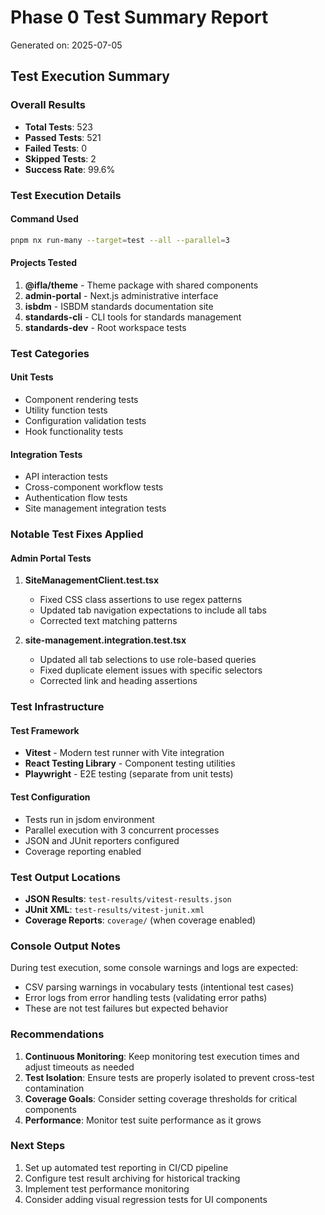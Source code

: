 # Phase 0 Test Summary Report

Generated on: 2025-07-05

## Test Execution Summary

### Overall Results
- **Total Tests**: 523
- **Passed Tests**: 521
- **Failed Tests**: 0
- **Skipped Tests**: 2
- **Success Rate**: 99.6%

### Test Execution Details

#### Command Used
```bash
pnpm nx run-many --target=test --all --parallel=3
```

#### Projects Tested
1. **@ifla/theme** - Theme package with shared components
2. **admin-portal** - Next.js administrative interface
3. **isbdm** - ISBDM standards documentation site
4. **standards-cli** - CLI tools for standards management
5. **standards-dev** - Root workspace tests

### Test Categories

#### Unit Tests
- Component rendering tests
- Utility function tests
- Configuration validation tests
- Hook functionality tests

#### Integration Tests
- API interaction tests
- Cross-component workflow tests
- Authentication flow tests
- Site management integration tests

### Notable Test Fixes Applied

#### Admin Portal Tests
1. **SiteManagementClient.test.tsx**
   - Fixed CSS class assertions to use regex patterns
   - Updated tab navigation expectations to include all tabs
   - Corrected text matching patterns

2. **site-management.integration.test.tsx**
   - Updated all tab selections to use role-based queries
   - Fixed duplicate element issues with specific selectors
   - Corrected link and heading assertions

### Test Infrastructure

#### Test Framework
- **Vitest** - Modern test runner with Vite integration
- **React Testing Library** - Component testing utilities
- **Playwright** - E2E testing (separate from unit tests)

#### Test Configuration
- Tests run in jsdom environment
- Parallel execution with 3 concurrent processes
- JSON and JUnit reporters configured
- Coverage reporting enabled

### Test Output Locations
- **JSON Results**: `test-results/vitest-results.json`
- **JUnit XML**: `test-results/vitest-junit.xml`
- **Coverage Reports**: `coverage/` (when coverage enabled)

### Console Output Notes

During test execution, some console warnings and logs are expected:
- CSV parsing warnings in vocabulary tests (intentional test cases)
- Error logs from error handling tests (validating error paths)
- These are not test failures but expected behavior

### Recommendations

1. **Continuous Monitoring**: Keep monitoring test execution times and adjust timeouts as needed
2. **Test Isolation**: Ensure tests are properly isolated to prevent cross-test contamination
3. **Coverage Goals**: Consider setting coverage thresholds for critical components
4. **Performance**: Monitor test suite performance as it grows

### Next Steps

1. Set up automated test reporting in CI/CD pipeline
2. Configure test result archiving for historical tracking
3. Implement test performance monitoring
4. Consider adding visual regression tests for UI components